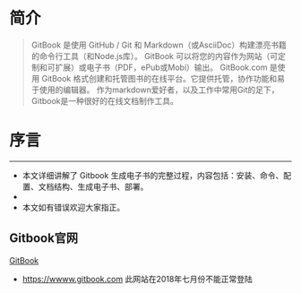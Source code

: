 # 简介

> GitBook 是使用 GitHub / Git 和 Markdown（或AsciiDoc）构建漂亮书籍的命令行工具（和Node.js库）。
> GitBook 可以将您的内容作为网站（可定制和可扩展）或电子书（PDF，ePub或Mobi）输出。
> GitBook.com 是使用 GitBook 格式创建和托管图书的在线平台。它提供托管，协作功能和易于使用的编辑器。
> 作为markdown爱好者，以及工作中常用Git的足下，Gitbook是一种很好的在线文档制作工具。


# 序言
- - -
*  本文详细讲解了 Gitbook 生成电子书的完整过程，内容包括：安装、命令、配置、文档结构、生成电子书、部署。
*  
*  本文如有错误欢迎大家指正。






## Gitbook官网
[GitBook](https://legacy.gitbook.com/) 

* https://wwww.gitbook.com  此网站在2018年七月份不能正常登陆